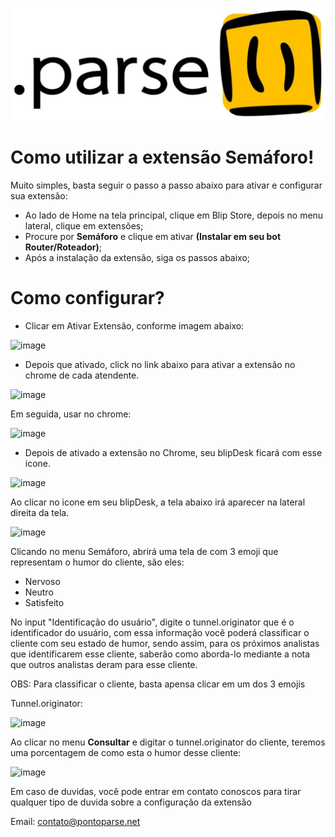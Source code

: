 ![N|Solid](https://raw.githubusercontent.com/Wilkor/img-clonebots/main/logoParseHorizontal.jpeg)


# Como utilizar a extensão Semáforo!

Muito simples, basta seguir o passo a passo abaixo para ativar e configurar sua extensão:

 - Ao lado de Home na tela principal, clique em Blip Store, depois no menu lateral, clique em extensões;
 - Procure por **Semáforo** e clique em ativar **(Instalar em seu bot Router/Roteador)**;
 - Após a instalação da extensão, siga os passos abaixo;
 
 # Como configurar?
 
  - Clicar em Ativar Extensão, conforme imagem abaixo:
  
  ![image](https://user-images.githubusercontent.com/34819624/208978373-a158cf22-ec13-4e46-9631-c3dde075e36e.png)

  - Depois que ativado, click no link abaixo para ativar a extensão no chrome de cada atendente.
  
  ![image](https://user-images.githubusercontent.com/34819624/208984598-7ea5d8b3-3bb4-4d7f-95e4-bafe1b569bcc.png)
   
   Em seguida, usar no chrome:
   
   ![image](https://user-images.githubusercontent.com/34819624/208984825-6bb8e412-70f9-4d92-852b-90510b0ba778.png)


  - Depois de ativado a extensão no Chrome, seu blipDesk ficará com esse icone.
  
  ![image](https://user-images.githubusercontent.com/34819624/208979059-2e8abae9-c1ae-4d9b-ba2c-4dfea2de5df2.png)

  Ao clicar no icone em seu blipDesk, a tela abaixo irá aparecer na lateral direita da tela.
  
  ![image](https://user-images.githubusercontent.com/34819624/208979368-5bb251c4-1b2b-4031-8440-f02b88657191.png)

  Clicando no menu Semáforo, abrirá uma tela de com 3 emoji que representam o humor do cliente, são eles:
  
  - Nervoso
  - Neutro
  - Satisfeito
  
  No input "Identificação do usuário", digite o tunnel.originator que é o identificador do usuário, com essa informação você poderá classificar o cliente com seu estado de humor, sendo assim, para os próximos analistas que identificarem esse cliente, saberão como aborda-lo mediante a nota que outros analistas deram para esse cliente.
  
  OBS: Para classificar o cliente, basta apensa clicar em um dos 3 emojis
  
  Tunnel.originator:
  
  ![image](https://user-images.githubusercontent.com/34819624/208980155-0761a622-44fb-4793-af80-e63846665aa3.png)
  
  Ao clicar no menu **Consultar** e digitar o tunnel.originator do cliente, teremos uma porcentagem de como esta o humor desse cliente:
  
  ![image](https://user-images.githubusercontent.com/34819624/208980436-8924de97-ffed-4cbc-ac04-1d98892c1e4e.png)


 
  Em caso de duvidas, você pode entrar em contato conoscos para tirar qualquer tipo de duvida sobre a configuração da extensão
 
  Email: contato@pontoparse.net
